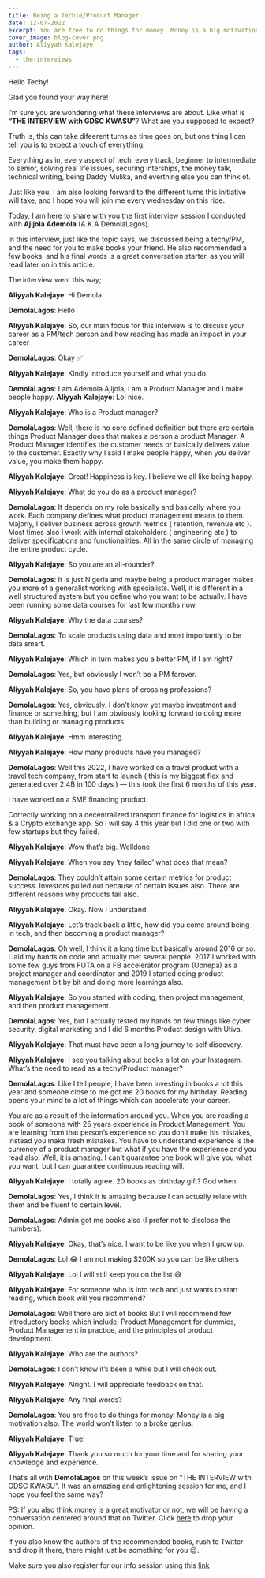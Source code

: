 ```yaml
---
title: Being a Techie/Product Manager
date: 12-07-2022
excerpt: You are free to do things for money. Money is a big motivation also. The world won’t listen to a broke genius.
cover_image: blog-cover.png
author: Aliyyah Kalejaye
tags:
  - the-interviews
---
```


Hello Techy!

Glad you found your way here!

I’m sure you are wondering what these interviews are about. Like what is **“THE INTERVIEW with GDSC KWASU”**? What are you supposed to expect?

Truth is, this can take difeerent turns as time goes on, but one thing I can tell you is to expect a touch of everything.

Everything as in, every aspect of tech, every track, beginner to intermediate to senior, solving real life issues, securing interships, the money talk, technical writing, being Daddy Mulika, and everthing else you can think of.

Just like you, I am also looking forward to the different turns this initiative will take, and I hope you will join me every wednesday on this ride.

Today, I am here to share with you the first interview session I conducted with **Ajijola Ademola** (A.K.A DemolaLagos).

In this interview, just like the topic says, we discussed being a techy/PM, and the need for you to make books your friend. He also recommended a few books, and his final words is a great conversation starter, as you will read later on in this article.

The interview went this way;

**Aliyyah Kalejaye**: Hi Demola

**DemolaLagos**: Hello

**Aliyyah Kalejaye**: So, our main focus for this interview is to discuss your career as a PM/tech person and how reading has made an impact in your career

**DemolaLagos**: Okay ✅

**Aliyyah Kalejaye**: Kindly introduce yourself and what you do.

**DemolaLagos**: I am Ademola Ajijola, I am a Product Manager and I make people happy.
**Aliyyah Kalejaye**: Lol nice.

**Aliyyah Kalejaye**: Who is a Product manager?

**DemolaLagos**: Well, there is no core defined definition but there are certain things Product Manager does that makes a person a product Manager.
A Product Manager identifies the customer needs or basically delivers value to the customer.
Exactly why I said I make people happy, when you deliver value, you make them happy.

**Aliyyah Kalejaye**: Great! Happiness is key.
I believe we all like being happy.

**Aliyyah Kalejaye**: What do you do as a product manager?

**DemolaLagos**: It depends on my role basically and basically where you work.
Each company defines what product management means to them.
Majorly, I deliver business across growth metrics ( retention, revenue etc ).
Most times also I work with internal stakeholders ( engineering etc ) to deliver specifications and functionalities.
All in the same circle of managing the entire product cycle.

**Aliyyah Kalejaye**: So you are an all-rounder?

**DemolaLagos**: It is just Nigeria and maybe being a product manager makes you more of a generalist working with specialists. Well, it is different in a well structured system but you define who you want to be actually.
I have been running some data courses for last few months now.

**Aliyyah Kalejaye**: Why the data courses?

**DemolaLagos**: To scale products using data and most importantly to be data smart.

**Aliyyah Kalejaye**: Which in turn makes you a better PM, if I am right?

**DemolaLagos**: Yes, but obviously I won’t be a PM forever.

**Aliyyah Kalejaye**: So, you have plans of crossing professions?

**DemolaLagos**: Yes, obviously.
I don’t know yet maybe investment and finance or something, but I am obviously looking forward to doing more than building or managing products.

**Aliyyah Kalejaye**: Hmm interesting.

**Aliyyah Kalejaye**: How many products have you managed?

**DemolaLagos**: Well this 2022, I have worked on a travel product with a travel tech company, from start to launch ( this is my biggest flex and generated over 2.4B in 100 days ) &mdash; this took the first 6 months of this year.

I have worked on a SME financing product.

Correctly working on a decentralized transport finance for logistics in africa & a Crypto exchange app.
So I will say 4 this year but I did one or two with few startups but they failed.

**Aliyyah Kalejaye**: Wow that’s big. Welldone

**Aliyyah Kalejaye**: When you say ‘they failed’ what does that mean?

**DemolaLagos**: They couldn’t attain some certain metrics for product success.
Investors pulled out because of certain issues also.
There are different reasons why products fail also.

**Aliyyah Kalejaye**: Okay. Now I understand.

**Aliyyah Kalejaye**: Let’s track back a little, how did you come around being in tech, and then becoming a product manager?

**DemolaLagos**: Oh well, I think it a long time but basically around 2016 or so. I laid my hands on code and actually met several people. 2017 I worked with some few guys from FUTA on a FB accelerator program (Upnepa) as a project manager and coordinator and 2019 I started doing product management bit by bit and doing more learnings also.

**Aliyyah Kalejaye**: So you started with coding, then project management, and then product management.

**DemolaLagos**: Yes, but I actually tested my hands on few things like cyber security, digital marketing and I did 6 months Product design with Utiva.

**Aliyyah Kalejaye**: That must have been a long journey to self discovery.

**Aliyyah Kalejaye**: I see you talking about books a lot on your Instagram. What’s the need to read as a techy/Product manager?

**DemolaLagos**: Like I tell people, I have been investing in books a lot this year and someone close to me got me 20 books for my birthday. Reading opens your mind to a lot of things which can accelerate your career.

You are as a result of the information around you. When you are reading a book of someone with 25 years experience in Product Management.
You are learning from that person’s experience so you don’t make his mistakes, instead you make fresh mistakes.
You have to understand experience is the currency of a product manager but what if you have the experience and you read also. Well, it is amazing.
I can’t guarantee one book will give you what you want, but I can guarantee continuous reading will.

**Aliyyah Kalejaye**: I totally agree.
20 books as birthday gift? God when.

**DemolaLagos**: Yes, I think it is amazing because I can actually relate with them and be fluent to certain level.

**DemolaLagos**: Admin got me books also (I prefer not to disclose the numbers).

**Aliyyah Kalejaye**: Okay, that’s nice.
I want to be like you when I grow up.

**DemolaLagos**: Lol 😂
I am not making $200K so you can be like others

**Aliyyah Kalejaye**: Lol
I will still keep you on the list 😅

**Aliyyah Kalejaye**: For someone who is into tech and just wants to start reading, which book will you recommend?

**DemolaLagos**: Well there are alot of books
But I will recommend few introductory books which include; Product Management for dummies, Product Management in practice, and the principles of product development.

**Aliyyah Kalejaye**: Who are the authors?

**DemolaLagos**: I don’t know it’s been a while but I will check out.

**Aliyyah Kalejaye**: Alright. I will appreciate feedback on that.

**Aliyyah Kalejaye**: Any final words?

**DemolaLagos**: You are free to do things for money. Money is a big motivation also.
The world won’t listen to a broke genius.

**Aliyyah Kalejaye**: True!

**Aliyyah Kalejaye**: Thank you so much for your time and for sharing your knowledge and experience.

That’s all with **DemolaLagos** on this week’s issue on “THE INTERVIEW with GDSC KWASU”. It was an amazing and enlightening session for me, and I hope you feel the same way?

PS: If you also think money is a great motivator or not, we will be having a conversation centered around that on Twitter. Click [here](https://twitter.com/gdsc_kwasu/status/1600365515167277056?s=20&t=6LkcKkkMSk40HPu5_3zixw) to drop your opinion.

If you also know the authors of the recommended books, rush to Twitter and drop it there, there might just be something for you 😉.

Make sure you also register for our info session using this [link](https://gdsc.community.dev/events/details/developer-student-clubs-kwara-state-university-presents-gdsc-kwasu-info-session-tech-as-a-career/)
